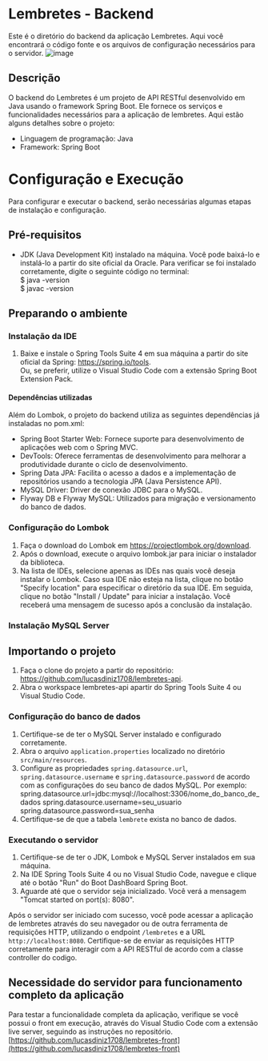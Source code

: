 # Lembretes - Backend

Este é o diretório do backend da aplicação Lembretes. Aqui você encontrará o código fonte e os arquivos de configuração necessários para o servidor.
               ![image](https://github.com/lucasdiniz1708/lembretes-api/assets/62633877/ea438b02-bea6-4ecf-b1f9-6f30e6a89b8b)

## Descrição

O backend do Lembretes é um projeto de API RESTful desenvolvido em Java usando o framework Spring Boot. Ele fornece os serviços e funcionalidades necessários para a aplicação de lembretes. Aqui estão alguns detalhes sobre o projeto:

- Linguagem de programação: Java
- Framework: Spring Boot

# Configuração e Execução

Para configurar e executar o backend, serão necessárias algumas etapas de instalação e configuração.

## Pré-requisitos

- JDK (Java Development Kit) instalado na máquina. Você pode baixá-lo e instalá-lo a partir do site oficial da Oracle. Para verificar se foi instalado corretamente, digite o seguinte código no terminal:
<br> $ java -version
<br> $ javac -version


## Preparando o ambiente
 ### Instalação da IDE

1. Baixe e instale o Spring Tools Suite 4 em sua máquina a partir do site oficial da Spring: https://spring.io/tools.
  <br> Ou, se preferir, utilize o Visual Studio Code com a extensão Spring Boot Extension Pack.
 
#### Dependências utilizadas

Além do Lombok, o projeto do backend utiliza as seguintes dependências já instaladas no pom.xml:
- Spring Boot Starter Web: Fornece suporte para desenvolvimento de aplicações web com o Spring MVC.
- DevTools: Oferece ferramentas de desenvolvimento para melhorar a produtividade durante o ciclo de desenvolvimento.
- Spring Data JPA: Facilita o acesso a dados e a implementação de repositórios usando a tecnologia JPA (Java Persistence API).
- MySQL Driver: Driver de conexão JDBC para o MySQL.
- Flyway DB e Flyway MySQL: Utilizados para migração e versionamento do banco de dados.
   
### Configuração do Lombok

1. Faça o download do Lombok em https://projectlombok.org/download.
2. Após o download, execute o arquivo lombok.jar para iniciar o instalador da biblioteca.
3. Na lista de IDEs, selecione apenas as IDEs nas quais você deseja instalar o Lombok.
   Caso sua IDE não esteja na lista, clique no botão "Specify location" para especificar o diretório da sua IDE.
   Em seguida, clique no botão "Install / Update" para iniciar a instalação.
   Você receberá uma mensagem de sucesso após a conclusão da instalação.
   
### Instalação MySQL Server




## Importando o projeto
1. Faça o clone do projeto a partir do repositório: https://github.com/lucasdiniz1708/lembretes-api.
2. Abra o workspace lembretes-api apartir do Spring Tools Suite 4 ou Visual Studio Code.

### Configuração do banco de dados

1. Certifique-se de ter o MySQL Server instalado e configurado corretamente.
2. Abra o arquivo `application.properties` localizado no diretório `src/main/resources`.
3. Configure as propriedades `spring.datasource.url`, `spring.datasource.username` e `spring.datasource.password` de acordo com as configurações do seu banco de dados MySQL. Por exemplo:
   spring.datasource.url=jdbc:mysql://localhost:3306/nome_do_banco_de_dados
   spring.datasource.username=seu_usuario
   spring.datasource.password=sua_senha
4. Certifique-se de que a tabela `lembrete` exista no banco de dados.

### Executando o servidor

1. Certifique-se de ter o JDK, Lombok e MySQL Server instalados em sua máquina.
2. Na IDE Spring Tools Suite 4 ou no Visual Studio Code, navegue e clique até o botão "Run" do Boot DashBoard Spring Boot. 
3. Aguarde até que o servidor seja inicializado. Você verá a mensagem "Tomcat started on port(s): 8080".

Após o servidor ser iniciado com sucesso, você pode acessar a aplicação de lembretes através do seu navegador ou de outra ferramenta de requisições HTTP, utilizando o endpoint `/lembretes` e a URL `http://localhost:8080`. Certifique-se de enviar as requisições HTTP corretamente para interagir com a API RESTful de acordo com a classe controller do codigo.

## Necessidade do servidor para funcionamento completo da aplicação

Para testar a funcionalidade completa da aplicação, verifique se você possui o front em execução, através do Visual Studio Code com a extensão live server, seguindo as instruções no repositório. [https://github.com/lucasdiniz1708/lembretes-front](https://github.com/lucasdiniz1708/lembretes-front)
